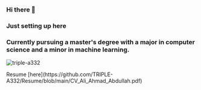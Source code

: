 ### Hi there 👋
### Just setting up here
### Currently pursuing a master's degree with a major in computer science and a minor in machine learning.
<p align="left"> <img src="https://komarev.com/ghpvc/?username=triple-a332&label=Profile%20views&color=0e75b6&style=flat" alt="triple-a332" /> </p>
Resume [here](https://github.com/TRIPLE-A332/Resume/blob/main/CV_Ali_Ahmad_Abdullah.pdf)

<!--   MOST USED LANG     <p><img align="left" src="https://github-readme-stats.vercel.app/api/top-langs?username=triple-a332&show_icons=true&locale=en&layout=compact" alt="triple-a332" /></p>



<!--
**TRIPLE-A332/TRIPLE-A332** is a ✨ _special_ ✨ repository because its `README.md` (this file) appears on your GitHub profile.

Here are some ideas to get you started:

- 🔭 I’m currently working on ...
- 🌱 I’m currently learning ...
- 👯 I’m looking to collaborate on ...
- 🤔 I’m looking for help with ...
- 💬 Ask me about ...
- 📫 How to reach me: ...
- 😄 Pronouns: ...
- ⚡ Fun fact: ...
-->
